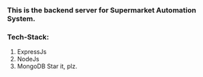 ### This is the backend server for Supermarket Automation System.
### Tech-Stack:
1. ExpressJs
2. NodeJs
3. MongoDB
Star it, plz.